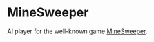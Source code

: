 # MineSweeper
AI player for the well-known game [MineSweeper](https://en.wikipedia.org/wiki/Minesweeper_(video_game)).  
